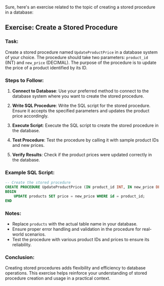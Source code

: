Sure, here's an exercise related to the topic of creating a stored procedure in a database:

## Exercise: Create a Stored Procedure

### Task:

Create a stored procedure named `UpdateProductPrice` in a database system of your choice. The procedure should take two parameters: `product_id` (INT) and `new_price` (DECIMAL). The purpose of the procedure is to update the price of a product identified by its ID.

### Steps to Follow:

1. **Connect to Database**: Use your preferred method to connect to the database system where you want to create the stored procedure.

2. **Write SQL Procedure**: Write the SQL script for the stored procedure. Ensure it accepts the specified parameters and updates the product price accordingly.

3. **Execute Script**: Execute the SQL script to create the stored procedure in the database.

4. **Test Procedure**: Test the procedure by calling it with sample product IDs and new prices.

5. **Verify Results**: Check if the product prices were updated correctly in the database.

### Example SQL Script:

```sql
-- Create the stored procedure
CREATE PROCEDURE UpdateProductPrice (IN product_id INT, IN new_price DECIMAL)
BEGIN
    UPDATE products SET price = new_price WHERE id = product_id;
END
```

### Notes:

- Replace `products` with the actual table name in your database.
- Ensure proper error handling and validation in the procedure for real-world scenarios.
- Test the procedure with various product IDs and prices to ensure its reliability.

### Conclusion:

Creating stored procedures adds flexibility and efficiency to database operations. This exercise helps reinforce your understanding of stored procedure creation and usage in a practical context.
